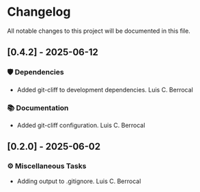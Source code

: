 # Changelog

All notable changes to this project will be documented in this file.

## [0.4.2] - 2025-06-12

### 🛡️ Dependencies

- Added git-cliff to development dependencies. Luis C. Berrocal

### 📚 Documentation

- Added git-cliff configuration. Luis C. Berrocal

## [0.2.0] - 2025-06-02

### ⚙️ Miscellaneous Tasks

- Adding  output to .gitignore. Luis C. Berrocal

<!-- generated by git-cliff -->
